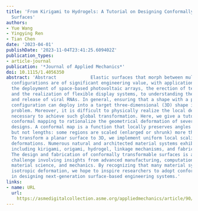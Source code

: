 ```yaml
---
title: 'From Kirigami to Hydrogels: A Tutorial on Designing Conformally Transformable
  Surfaces'
authors:
- Yue Wang
- Yingying Ren
- Tian Chen
date: '2023-04-01'
publishDate: '2023-11-04T23:41:25.609402Z'
publication_types:
- article-journal
publication: '*Journal of Applied Mechanics*'
doi: 10.1115/1.4056350
abstract: 'Abstract             Elastic surfaces that morph between multiple geometrical
  configurations are of significant engineering value, with applications ranging from
  the deployment of space-based photovoltaic arrays, the erection of temporary shelters,
  and the realization of flexible display systems, to understanding the encapsulation
  and release of viral RNAs. In general, ensuring that a shape with a planar rest
  configuration can deploy into a target three-dimensional (3D) shape is a nontrivial
  problem. Moreover, it is difficult to physically realize the local deformations
  necessary to achieve such global transformation. Here, we give a tutorial on applying
  conformal mapping to rationalize the geometrical deformation of several microstructure
  designs. A conformal map is a function that locally preserves angles and shapes
  but not lengths: some regions are scaled (enlarged or shrunk) more than others.
  To transform a planar surface to 3D, we implement uniform local scalings as mechanical
  deformations. Numerous natural and architected material systems exhibit such behavior,
  including kirigami, origami, hydrogel, linkage mechanisms, and fabric membranes.
  The design and fabrication of conformally transformable surfaces is a transdisciplinary
  challenge involving insights from advanced manufacturing, computational design,
  material science, and mechanics. By recognizing that many material systems exhibit
  isotropic deformation, we hope to inspire researchers to adopt conformal mapping
  in designing next-generation surface-based engineering systems.'
links:
- name: URL
  url: 
    https://asmedigitalcollection.asme.org/appliedmechanics/article/90/4/044801/1152136/From-Kirigami-to-Hydrogels-A-Tutorial-on-Designing
---
```

